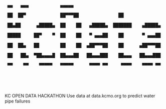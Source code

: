 <html xmlns="http://www.w3.org/1999/xhtml" lang="en" xml:lang="en"><head>
<title>Generated by libcaca 0.99.beta17</title>
</head><body>
<div style="font-family: monospace, fixed; font-weight: bold;">
<span style="">&#160;&#160;&#160;&#160;&#160;&#160;&#160;&#160;&#160;&#160;&#160;&#160;&#160;&#160;&#160;&#160;&#160;&#160;&#160;&#160;&#160;&#160;&#160;&#160;&#160;&#160;&#160;&#160;&#160;&#160;&#160;&#160;&#160;&#160;&#160;&#160;&#160;&#160;&#160;&#160;&#160;&#160;&#160;&#160;&#160;&#160;&#160;&#160;&#160;&#160;&#160;&#160;&#160;&#160;&#160;&#160;&#160;&#160;&#160;&#160;</span><br />
<span style="">&#160;&#9604;&#9604;&#160;&#160;&#160;&#9604;&#9604;&#9604;&#160;&#160;&#160;&#160;&#160;&#160;&#160;&#160;&#160;&#160;&#160;&#160;&#9604;&#9604;&#9604;&#9604;&#9604;&#160;&#160;&#160;&#160;&#160;&#160;&#160;&#160;&#160;&#160;&#160;&#160;&#160;&#160;&#160;&#160;&#160;&#160;&#160;&#160;&#160;&#160;&#160;&#160;&#160;&#160;&#160;&#160;&#160;&#160;&#160;&#160;&#160;&#160;</span><br />
<span style="">&#160;&#9608;&#9608;&#160;&#160;&#9608;&#9608;&#9600;&#160;&#160;&#160;&#160;&#160;&#160;&#160;&#160;&#160;&#160;&#160;&#160;&#160;&#9608;&#9608;&#9600;&#9600;&#9600;&#9608;&#9608;&#160;&#160;&#160;&#160;&#160;&#160;&#160;&#160;&#160;&#160;&#160;&#160;&#160;&#160;&#160;&#9608;&#9608;&#160;&#160;&#160;&#160;&#160;&#160;&#160;&#160;&#160;&#160;&#160;&#160;&#160;&#160;&#160;</span><br />
<span style="">&#160;&#9608;&#9608;&#9604;&#9608;&#9608;&#160;&#160;&#160;&#160;&#160;&#160;&#9604;&#9608;&#9608;&#9608;&#9608;&#9608;&#9604;&#160;&#160;&#9608;&#9608;&#160;&#160;&#160;&#160;&#9608;&#9608;&#160;&#160;&#160;&#9604;&#9608;&#9608;&#9608;&#9608;&#9608;&#9604;&#160;&#160;&#9608;&#9608;&#9608;&#9608;&#9608;&#9608;&#9608;&#160;&#160;&#160;&#160;&#9604;&#9608;&#9608;&#9608;&#9608;&#9608;&#9604;&#160;</span><br />
<span style="">&#160;&#9608;&#9608;&#9608;&#9608;&#9608;&#160;&#160;&#160;&#160;&#160;&#9608;&#9608;&#9600;&#160;&#160;&#160;&#160;&#9600;&#160;&#160;&#9608;&#9608;&#160;&#160;&#160;&#160;&#9608;&#9608;&#160;&#160;&#160;&#9600;&#160;&#9604;&#9604;&#9604;&#9608;&#9608;&#160;&#160;&#160;&#160;&#9608;&#9608;&#160;&#160;&#160;&#160;&#160;&#160;&#160;&#9600;&#160;&#9604;&#9604;&#9604;&#9608;&#9608;&#160;</span><br />
<span style="">&#160;&#9608;&#9608;&#160;&#160;&#9608;&#9608;&#9604;&#160;&#160;&#160;&#9608;&#9608;&#160;&#160;&#160;&#160;&#160;&#160;&#160;&#160;&#9608;&#9608;&#160;&#160;&#160;&#160;&#9608;&#9608;&#160;&#160;&#9604;&#9608;&#9608;&#9600;&#9600;&#9600;&#9608;&#9608;&#160;&#160;&#160;&#160;&#9608;&#9608;&#160;&#160;&#160;&#160;&#160;&#160;&#9604;&#9608;&#9608;&#9600;&#9600;&#9600;&#9608;&#9608;&#160;</span><br />
<span style="">&#160;&#9608;&#9608;&#160;&#160;&#160;&#9608;&#9608;&#9604;&#160;&#160;&#9600;&#9608;&#9608;&#9604;&#9604;&#9604;&#9604;&#9608;&#160;&#160;&#9608;&#9608;&#9604;&#9604;&#9604;&#9608;&#9608;&#160;&#160;&#160;&#9608;&#9608;&#9604;&#9604;&#9604;&#9608;&#9608;&#9608;&#160;&#160;&#160;&#160;&#9608;&#9608;&#9604;&#9604;&#9604;&#160;&#160;&#160;&#9608;&#9608;&#9604;&#9604;&#9604;&#9608;&#9608;&#9608;&#160;</span><br />
<span style="">&#160;&#9600;&#9600;&#160;&#160;&#160;&#160;&#9600;&#9600;&#160;&#160;&#160;&#160;&#9600;&#9600;&#9600;&#9600;&#9600;&#160;&#160;&#160;&#9600;&#9600;&#9600;&#9600;&#9600;&#160;&#160;&#160;&#160;&#160;&#160;&#9600;&#9600;&#9600;&#9600;&#160;&#9600;&#9600;&#160;&#160;&#160;&#160;&#160;&#9600;&#9600;&#9600;&#9600;&#160;&#160;&#160;&#160;&#9600;&#9600;&#9600;&#9600;&#160;&#9600;&#9600;&#160;</span><br />
<span style="">&#160;&#160;&#160;&#160;&#160;&#160;&#160;&#160;&#160;&#160;&#160;&#160;&#160;&#160;&#160;&#160;&#160;&#160;&#160;&#160;&#160;&#160;&#160;&#160;&#160;&#160;&#160;&#160;&#160;&#160;&#160;&#160;&#160;&#160;&#160;&#160;&#160;&#160;&#160;&#160;&#160;&#160;&#160;&#160;&#160;&#160;&#160;&#160;&#160;&#160;&#160;&#160;&#160;&#160;&#160;&#160;&#160;&#160;&#160;&#160;</span><br />
<span style="">&#160;&#160;&#160;&#160;&#160;&#160;&#160;&#160;&#160;&#160;&#160;&#160;&#160;&#160;&#160;&#160;&#160;&#160;&#160;&#160;&#160;&#160;&#160;&#160;&#160;&#160;&#160;&#160;&#160;&#160;&#160;&#160;&#160;&#160;&#160;&#160;&#160;&#160;&#160;&#160;&#160;&#160;&#160;&#160;&#160;&#160;&#160;&#160;&#160;&#160;&#160;&#160;&#160;&#160;&#160;&#160;&#160;&#160;&#160;&#160;</span><br />
</div></body></html>
KC OPEN DATA HACKATHON
Use data at data.kcmo.org to predict water pipe failures
